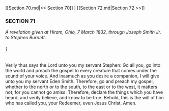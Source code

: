 [[Section 70.md|<< Section 70]]  |  [[Section 72.md|Section 72 >>]]

### SECTION 71

*A revelation given at Hiram, Ohio, 7 March 1832, through Joseph Smith Jr. to Stephen Burnett.*

###### 1
Verily thus says the Lord unto you my servant Stephen: Go all you, go into the world and preach the gospel to every creature that comes under the sound of your voice. And inasmuch as you desire a companion, I will give unto you my servant Eden Smith. Therefore, go and preach my gospel, whether to the north or to the south, to the east or to the west, it matters not, for you cannot go amiss. Therefore, declare the things which you have heard, and verily believe, and know to be true. Behold, this is the will of him who has called you, your Redeemer, even Jesus Christ, Amen.